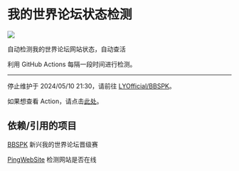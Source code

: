 # 我的世界论坛状态检测
[![](https://github.com/teaSummer/BBSDS/actions/workflows/ping.yml/badge.svg?branch=main&event=schedule)](https://github.com/teaSummer/BBSDS/actions/workflows/ping.yml)

自动检测我的世界论坛网站状态，自动查活

利用 GitHub Actions 每隔一段时间进行检测。

---

停止维护于 2024/05/10 21:30，请前往 [LYOfficial/BBSPK](https://github.com/LYOfficial/BBSPK)。

如果想查看 Action，请点击[此处](https://github.com/LYOfficial/BBSPK/actions/workflows/ping.yml)。

## 依赖/引用的项目

[BBSPK](https://github.com/LYOfficial/BBSPK) 新兴我的世界论坛晋级赛

[PingWebSite](https://github.com/SeriaWei/PingWebSite) 检测网站是否在线

